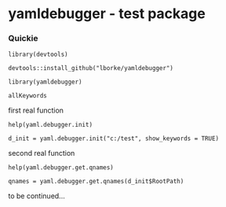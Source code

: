 # yamldebugger - test package

### Quickie

	library(devtools)

	devtools::install_github("lborke/yamldebugger")
	
	library(yamldebugger)
	
	allKeywords
	
	
first real function

	help(yaml.debugger.init)
	
	d_init = yaml.debugger.init("c:/test", show_keywords = TRUE)

second real function	

	help(yaml.debugger.get.qnames)
	
	qnames = yaml.debugger.get.qnames(d_init$RootPath)
	

to be continued...
